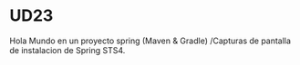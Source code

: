 # UD23
Hola Mundo en un proyecto spring (Maven &amp; Gradle) /Capturas de pantalla de instalacion de Spring STS4.

